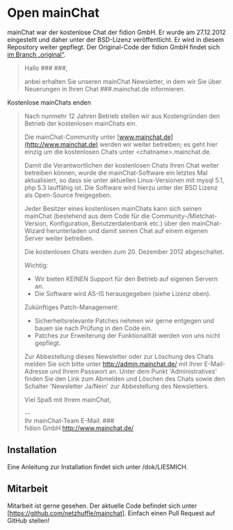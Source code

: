 Open mainChat
========

mainChat war der kostenlose Chat der fidion GmbH. Er wurde am 27.12.2012 eingestellt und daher unter der BSD-Lizenz veröffentlicht.
Er wird in diesem Repository weiter gepflegt. Der Original-Code der fidion GmbH findet sich [im Branch „original“](https://github.com/netzhuffle/mainchat/branches/original).

> Hallo ### ###,
> 
> anbei erhalten Sie unseren mainChat Newsletter, in dem wir Sie über
> Neuerungen in Ihren Chat ###.mainchat.de informieren.
> 
 Kostenlose mainChats enden
> 
> Nach nunmehr 12 Jahren Betrieb stellen wir aus Kostengründen den Betrieb der kostenlosen mainChats ein.
> 
> Die mainChat-Community unter [www.mainchat.de](http://www.mainchat.de) werden wir weiter betreiben; es geht hier einzig um die kostenlosen Chats unter &lt;chatname>.mainchat.de.
> 
> Damit die Verantwortlichen der kostenlosen Chats ihren Chat weiter betreiben können, wurde die mainChat-Software ein letztes Mal aktualisiert, so dass sie unter aktuellen Linux-Versionen mit mysql 5.1, php 5.3 lauffähig ist. Die Software wird hierzu unter der BSD Lizenz als Open-Source freigegeben.
> 
> Jeder Besitzer eines kostenlosen mainChats kann sich seinen mainChat (bestehend aus dem Code für die Community-/Mietchat-Version, Konfiguration, Benutzerdatenbank etc.) über den mainChat-Wizard herunterladen und damit seinen Chat auf einem eigenen Server weiter betreiben.
> 
> Die kostenlosen Chats werden zum 20. Dezember 2012 abgeschaltet.
> 
> Wichtig:  
> - Wir bieten KEINEN Support für den Betrieb auf eigenen Servern an.  
> - Die Software wird AS-IS herausgegeben (siehe Lizenz oben).
> 
> Zukünftiges Patch-Management:  
> - Sicherheitsrelevante Patches nehmen wir gerne entgegen und bauen
> sie nach Prüfung in den Code ein.  
> - Patches zur Erweiterung der Funktionalität werden von uns nicht
gepflegt.
> 
> 
> Zur Abbestellung dieses Newsletter oder zur Löschung des Chats melden
> Sie sich bitte unter http://admin.mainchat.de/ mit Ihrer E-Mail-Adresse
> und Ihrem Passwort an. Unter dem Punkt 'Administratives' finden Sie den
> Link zum Abmelden und Löschen des Chats sowie den Schalter
> 'Newsletter Ja/Nein' zur Abbestellung des Newsletters.
> 
> Viel Spaß mit Ihrem mainChat,
> 
> --  
> Ihr mainChat-Team E-Mail: ###  
> fidion GmbH http://www.mainchat.de/

Installation
------------

Eine Anleitung zur Installation findet sich unter /dok/LIESMICH.

Mitarbeit
---------

Mitarbeit ist gerne gesehen. Der aktuelle Code befindet sich unter [https://github.com/netzhuffle/mainchat]. Einfach einen Pull Request auf GitHub stellen!
